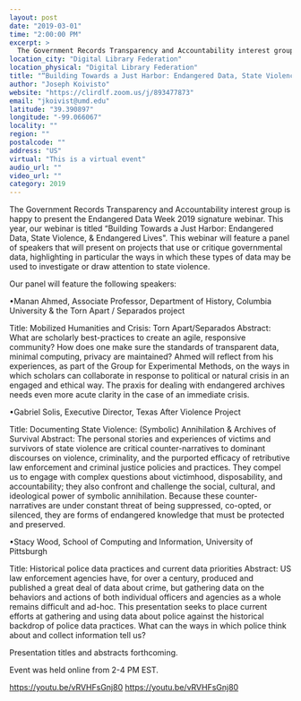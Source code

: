 ```yaml
---
layout: post
date: "2019-03-01"
time: "2:00:00 PM"
excerpt: >
  The Government Records Transparency and Accountability interest group is happy to present the Endangered Data Week 2019 signature webinar. ...
location_city: "Digital Library Federation"
location_physical: "Digital Library Federation"
title: "“Building Towards a Just Harbor: Endangered Data, State Violence, & Endangered Lives"
author: "Joseph Koivisto"
website: "https://clirdlf.zoom.us/j/893477873"
email: "jkoivist@umd.edu"
latitude: "39.390897"
longitude: "-99.066067"
locality: ""
region: ""
postalcode: ""
address: "US"
virtual: "This is a virtual event"
audio_url: ""
video_url: ""
category: 2019
---
```


The Government Records Transparency and Accountability interest group is happy to present the Endangered Data Week 2019 signature webinar. This year, our webinar is titled “Building Towards a Just Harbor: Endangered Data, State Violence, & Endangered Lives". This webinar will feature a panel of speakers that will present on projects that use or critique governmental data, highlighting in particular the ways in which these types of data may be used to investigate or draw attention to state violence. 

Our panel will feature the following speakers:

•Manan Ahmed, Associate Professor, Department of History, Columbia University & the Torn Apart / Separados project 

Title: Mobilized Humanities and Crisis: Torn Apart/Separados
Abstract: What are scholarly best-practices to create an agile, responsive community? How does one make sure the standards of transparent data, minimal computing, privacy are maintained? Ahmed will reflect from his experiences, as part of the Group for Experimental Methods, on the ways in which scholars can collaborate in response to political or natural crisis in an engaged and ethical way. The praxis for dealing with endangered archives needs even more acute clarity in the case of an immediate crisis.

•Gabriel Solis, Executive Director, Texas After Violence Project

Title: Documenting State Violence: (Symbolic) Annihilation & Archives of Survival
Abstract: The personal stories and experiences of victims and survivors of state violence are critical counter-narratives to dominant discourses on violence, criminality, and the purported efficacy of retributive law enforcement and criminal justice policies and practices. They compel us to engage with complex questions about victimhood, disposability, and accountability; they also confront and challenge the social, cultural, and ideological power of symbolic annihilation. Because these counter-narratives are under constant threat of being suppressed, co-opted, or silenced, they are forms of endangered knowledge that must be protected and preserved. 

•Stacy Wood, School of Computing and Information, University of Pittsburgh

Title: Historical police data practices and current data priorities
Abstract: US law enforcement agencies have, for over a century, produced and published a great deal of data about crime, but gathering data on the behaviors and actions of both individual officers and agencies as a whole remains difficult and ad-hoc. This presentation seeks to place current efforts at gathering and using data about police against the historical backdrop of police data practices. What can the ways in which police think about and collect information tell us? 

Presentation titles and abstracts forthcoming.

Event was held online from 2-4 PM EST.

https://youtu.be/vRVHFsGnj80 https://youtu.be/vRVHFsGnj80
